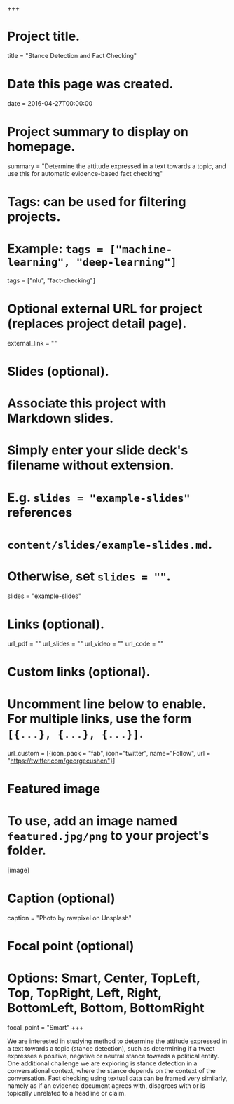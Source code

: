 +++
# Project title.
title = "Stance Detection and Fact Checking"

# Date this page was created.
date = 2016-04-27T00:00:00

# Project summary to display on homepage.
summary = "Determine the attitude expressed in a text towards a topic, and use this for automatic evidence-based fact checking"

# Tags: can be used for filtering projects.
# Example: `tags = ["machine-learning", "deep-learning"]`
tags = ["nlu", "fact-checking"]

# Optional external URL for project (replaces project detail page).
external_link = ""

# Slides (optional).
#   Associate this project with Markdown slides.
#   Simply enter your slide deck's filename without extension.
#   E.g. `slides = "example-slides"` references 
#   `content/slides/example-slides.md`.
#   Otherwise, set `slides = ""`.
slides = "example-slides"

# Links (optional).
url_pdf = ""
url_slides = ""
url_video = ""
url_code = ""

# Custom links (optional).
#   Uncomment line below to enable. For multiple links, use the form `[{...}, {...}, {...}]`.
url_custom = [{icon_pack = "fab", icon="twitter", name="Follow", url = "https://twitter.com/georgecushen"}]

# Featured image
# To use, add an image named `featured.jpg/png` to your project's folder. 
[image]
  # Caption (optional)
  caption = "Photo by rawpixel on Unsplash"
  
  # Focal point (optional)
  # Options: Smart, Center, TopLeft, Top, TopRight, Left, Right, BottomLeft, Bottom, BottomRight
  focal_point = "Smart"
+++

We are interested in studying method to determine the attitude expressed in a text towards a topic (stance detection), such as determining if a tweet expresses a positive, negative or neutral stance towards a political entity. One additional challenge we are exploring is stance detection in a conversational context, where the stance depends on the context of the conversation.
Fact checking using textual data can be framed very similarly, namely as if an evidence document agrees with, disagrees with or is topically unrelated to a headline or claim.
